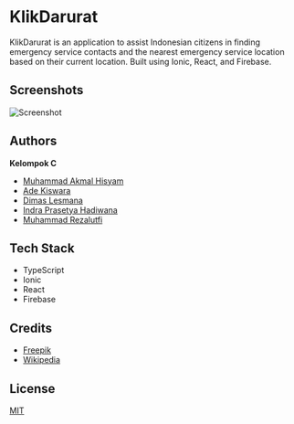 # KlikDarurat

KlikDarurat is an application to assist Indonesian citizens in finding emergency service contacts and the nearest emergency service location based on their current location. Built using Ionic, React, and Firebase.

## Screenshots

![Screenshot](https://akmalhisyam.s3.ap-southeast-1.amazonaws.com/projects/previews/klikdarurat_preview.png)

## Authors

**Kelompok C**

- [Muhammad Akmal Hisyam](https://www.github.com/akmalhisyammm)
- [Ade Kiswara](https://github.com/adekiswara)
- [Dimas Lesmana](https://github.com/dimaslesmana)
- [Indra Prasetya Hadiwana](https://github.com/indrasb)
- [Muhammad Rezalutfi](https://github.com/Rezalutfi22)

## Tech Stack

- TypeScript
- Ionic
- React
- Firebase

## Credits

- [Freepik](https://www.freepik.com/)
- [Wikipedia](https://www.wikipedia.org/)

## License

[MIT](./LICENSE)
